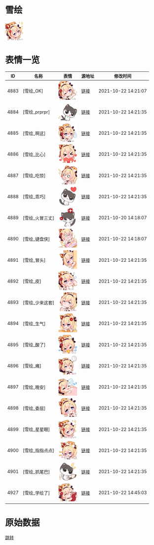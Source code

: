 # 雪绘

<img src="./cover.png" height="60" alt="cover" />

# 表情一览

|ID|名称|表情|源地址|修改时间|
|----|----|----|----|----|
|4883|[雪绘_OK]|<img src="./pic/004883_%5B雪绘_OK%5D.png" height="60" alt="OK"/>|[链接](http://i0.hdslb.com/bfs/emote/5d044705522d7eab985c9417110de5d79f026203.png)|2021-10-22 14:21:07|
|4884|[雪绘_prprpr]|<img src="./pic/004884_%5B雪绘_prprpr%5D.png" height="60" alt="prprpr"/>|[链接](http://i0.hdslb.com/bfs/emote/37f6eb3131009a873848f4eac026c63e67821ff5.png)|2021-10-22 14:21:35|
|4885|[雪绘_啊这]|<img src="./pic/004885_%5B雪绘_啊这%5D.png" height="60" alt="啊这"/>|[链接](http://i0.hdslb.com/bfs/emote/2be085f3362b72b6315b52e24d2e7cccd2211237.png)|2021-10-22 14:21:35|
|4886|[雪绘_比心]|<img src="./pic/004886_%5B雪绘_比心%5D.png" height="60" alt="比心"/>|[链接](http://i0.hdslb.com/bfs/emote/892ec2ea31bae16044c683b68b4744fda62f1eff.png)|2021-10-22 14:21:35|
|4887|[雪绘_吃惊]|<img src="./pic/004887_%5B雪绘_吃惊%5D.png" height="60" alt="吃惊"/>|[链接](http://i0.hdslb.com/bfs/emote/73eea84c541597d7f29f9172cd1e3dec5b439fa6.png)|2021-10-22 14:21:35|
|4888|[雪绘_乖巧]|<img src="./pic/004888_%5B雪绘_乖巧%5D.png" height="60" alt="乖巧"/>|[链接](http://i0.hdslb.com/bfs/emote/2a0a4739f8f8d194f327826b935cf2ae21f4fa83.png)|2021-10-22 14:21:35|
|4889|[雪绘_火冒三丈]|<img src="./pic/004889_%5B雪绘_火冒三丈%5D.png" height="60" alt="火冒三丈"/>|[链接](http://i0.hdslb.com/bfs/emote/2ec900726596e6a736f4b3ab92b2d958df1314b0.png)|2021-10-20 14:18:07|
|4890|[雪绘_键盘侠]|<img src="./pic/004890_%5B雪绘_键盘侠%5D.png" height="60" alt="键盘侠"/>|[链接](http://i0.hdslb.com/bfs/emote/84a6a5c3373b3ed8e3b1eeff9e67c690e91239c0.png)|2021-10-22 14:18:07|
|4891|[雪绘_冒头]|<img src="./pic/004891_%5B雪绘_冒头%5D.png" height="60" alt="冒头"/>|[链接](http://i0.hdslb.com/bfs/emote/a2498a49547339f54b7554e97b2413270ef3f6d3.png)|2021-10-22 14:21:35|
|4892|[雪绘_皮]|<img src="./pic/004892_%5B雪绘_皮%5D.png" height="60" alt="皮"/>|[链接](http://i0.hdslb.com/bfs/emote/b80062a574073cf99570566c81c1a0c63d395f0b.png)|2021-10-22 14:21:35|
|4893|[雪绘_少来这套]|<img src="./pic/004893_%5B雪绘_少来这套%5D.png" height="60" alt="少来这套"/>|[链接](http://i0.hdslb.com/bfs/emote/f1c36ba716e39ff5fd42a0f2553128f48370eff7.png)|2021-10-22 14:21:35|
|4894|[雪绘_生气]|<img src="./pic/004894_%5B雪绘_生气%5D.png" height="60" alt="生气"/>|[链接](http://i0.hdslb.com/bfs/emote/286b87a3fa8bb2ab9d3151af04eb6e0502f2cafd.png)|2021-10-22 14:21:35|
|4895|[雪绘_酸了]|<img src="./pic/004895_%5B雪绘_酸了%5D.png" height="60" alt="酸了"/>|[链接](http://i0.hdslb.com/bfs/emote/55a2ba3250dfead7dfa55df96ff3fb8769af5590.png)|2021-10-22 14:21:35|
|4896|[雪绘_瘫]|<img src="./pic/004896_%5B雪绘_瘫%5D.png" height="60" alt="瘫"/>|[链接](http://i0.hdslb.com/bfs/emote/9b3a1417aa8b1bee724d36bd9582f0d039cdf0f3.png)|2021-10-22 14:21:35|
|4897|[雪绘_晚安]|<img src="./pic/004897_%5B雪绘_晚安%5D.png" height="60" alt="晚安"/>|[链接](http://i0.hdslb.com/bfs/emote/176e87a5322fee95b669203703e5d6c872687665.png)|2021-10-22 14:21:35|
|4898|[雪绘_委屈]|<img src="./pic/004898_%5B雪绘_委屈%5D.png" height="60" alt="委屈"/>|[链接](http://i0.hdslb.com/bfs/emote/929f53bc92f6b988828b57040215f2f0be7bf8f6.png)|2021-10-22 14:21:35|
|4899|[雪绘_星星眼]|<img src="./pic/004899_%5B雪绘_星星眼%5D.png" height="60" alt="星星眼"/>|[链接](http://i0.hdslb.com/bfs/emote/5d05076748fffa6763f77a13a3f5d1459a14a341.png)|2021-10-22 14:21:35|
|4900|[雪绘_指指点点]|<img src="./pic/004900_%5B雪绘_指指点点%5D.png" height="60" alt="指指点点"/>|[链接](http://i0.hdslb.com/bfs/emote/eae064528a905e48ba9cf70b77e54fba3b89b37f.png)|2021-10-22 14:21:35|
|4901|[雪绘_抓尾巴]|<img src="./pic/004901_%5B雪绘_抓尾巴%5D.png" height="60" alt="抓尾巴"/>|[链接](http://i0.hdslb.com/bfs/emote/bb2963825fd00a39271c26d1a15a721cea39e18e.png)|2021-10-22 14:21:35|
|4927|[雪绘_学绘了]|<img src="./pic/004927_%5B雪绘_学绘了%5D.png" height="60" alt="学绘了"/>|[链接](http://i0.hdslb.com/bfs/emote/1bfe7a731d5e378156ed42179de0bd37a949ea83.png)|2021-10-22 14:45:03|

# 原始数据

[跳转](./raw.json)


